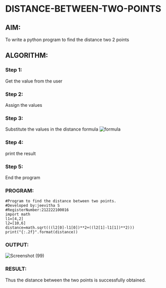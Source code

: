 # DISTANCE-BETWEEN-TWO-POINTS

## AIM:
To write a python program to find the distance two 2 points
## ALGORITHM:

### Step 1: 
Get the value from the user
### Step 2:
Assign the values
### Step 3: 
Substitute the values in the distance formula 
![formula](/formula.jpg)
### Step 4: 
print the result
### Step 5: 
End the program
### PROGRAM:
```
#Program to find the distance between two points.
#Developed by:jeevitha S 
#RegisterNumber:212222100016
import math
l1=[4,2]
l2=[10,6]
distance=math.sqrt(((l2[0]-l1[0])**2+((l2[1]-l1[1])**2)))
print("{:.2f}".format(distance))

```
### OUTPUT:
![Screenshot (99)](https://user-images.githubusercontent.com/123623197/230725179-19878696-3f0e-4fc0-857f-63c1e62e9302.png)
### RESULT:
Thus the distance between the two points is successfully obtained.
